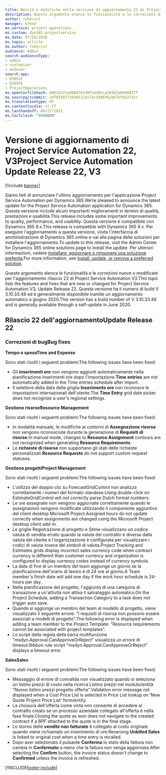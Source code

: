 ```yaml
---
title: Novità o modifiche nella versione di aggiornamento 22 di Project Service Automation V3
description: Questo argomento elenca le funzionalità e le correzioni disponibili nella versione di aggiornamento 22 di Project Service Automation V3.
author: ruhercul
manager: kfend
ms.service: project-operations
ms.custom: dyn365-projectservice
ms.date: 07/28/2020
ms.topic: article
ms.author: ruhercul
audience: Admin
search.audienceType:
- admin
- customizer
- enduser
search.app:
- D365CE
- D365PS
- ProjectOperations
ms.openlocfilehash: 8863d321ad88d761d0fcbd82ca26562a69468f2f
ms.sourcegitcommit: 3d78338773929121d17ec3386f6cb67bfb2272cc
ms.translationtype: HT
ms.contentlocale: it-IT
ms.lasthandoff: 04/27/2021
ms.locfileid: "5949009"
---
```

# <a name="project-service-automation-update-release-22-v3"></a><span data-ttu-id="861ab-103">Versione di aggiornamento di Project Service Automation 22, V3</span><span class="sxs-lookup"><span data-stu-id="861ab-103">Project Service Automation Update Release 22, V3</span></span>

[!include [banner](../includes/psa-now-project-operations.md)]

<span data-ttu-id="861ab-104">Siamo lieti di annunciare l'ultimo aggiornamento per l'applicazione Project Service Automation per Dynamics 365.</span><span class="sxs-lookup"><span data-stu-id="861ab-104">We’re pleased to announce the latest update for the Project Service Automation application for Dynamics 365.</span></span> <span data-ttu-id="861ab-105">Questa versione include alcuni importanti miglioramenti in termini di qualità, prestazioni e usabilità.</span><span class="sxs-lookup"><span data-stu-id="861ab-105">This release includes some important improvements to quality, performance, and usability.</span></span> <span data-ttu-id="861ab-106">Questa versione è compatibile con Dynamics 365 9.x.</span><span class="sxs-lookup"><span data-stu-id="861ab-106">This release is compatible with Dynamics 365 9.x.</span></span> <span data-ttu-id="861ab-107">Per eseguire l'aggiornamento a questa versione, visita l'interfaccia di amministrazione di Dynamics 365 online e vai alla pagina delle soluzioni per installare l'aggiornamento.</span><span class="sxs-lookup"><span data-stu-id="861ab-107">To update to this release, visit the Admin Center for Dynamics 365 online solutions page to install the update.</span></span> <span data-ttu-id="861ab-108">Per ulteriori informazioni, vedere [Installare, aggiornare o rimuovere una soluzione preferita](/power-platform/admin/install-remove-preferred-solution).</span><span class="sxs-lookup"><span data-stu-id="861ab-108">For more information, see [Install, update, or remove a preferred solution](/power-platform/admin/install-remove-preferred-solution).</span></span>

<span data-ttu-id="861ab-109">Questo argomento elenca le funzionalità e le correzioni nuove o modificate per l'aggiornamento rilascio 22 di Project Service Automation V3.</span><span class="sxs-lookup"><span data-stu-id="861ab-109">This topic lists the features and fixes that are new or changed for Project Service Automation V3, Update Release 22.</span></span> <span data-ttu-id="861ab-110">Questa versione ha il numero di build V 3.10.33.48 ed è generalmente disponibile tramite un aggiornamento automatico a giugno 2020.</span><span class="sxs-lookup"><span data-stu-id="861ab-110">This version has a build number of V 3.10.33.48 and is generally available through a self-update in June 2020.</span></span>

## <a name="update-release-22"></a><span data-ttu-id="861ab-111">Rilascio 22 dell'aggiornamento</span><span class="sxs-lookup"><span data-stu-id="861ab-111">Update Release 22</span></span>

### <a name="bug-fixes"></a><span data-ttu-id="861ab-112">Correzioni di bug</span><span class="sxs-lookup"><span data-stu-id="861ab-112">Bug fixes</span></span>



<span data-ttu-id="861ab-113">**Tempo e spesa**</span><span class="sxs-lookup"><span data-stu-id="861ab-113">**Time and Expense**</span></span>

<span data-ttu-id="861ab-114">Sono stati risolti i seguenti problemi:</span><span class="sxs-lookup"><span data-stu-id="861ab-114">The following issues have been fixed:</span></span>

- <span data-ttu-id="861ab-115">Gli **inserimenti ore** non vengono aggiunti automaticamente nella pianificazione inserimenti ore dopo l'importazione.</span><span class="sxs-lookup"><span data-stu-id="861ab-115">**Time entries** are not automatically added in the Time entries schedule after import.</span></span>
- <span data-ttu-id="861ab-116">Il selettore della data della griglia **Inserimento ore** non riconosce le impostazioni internazionali dell'utente.</span><span class="sxs-lookup"><span data-stu-id="861ab-116">The **Time Entry** grid date picker does not recognize a user's regional settings.</span></span>

<span data-ttu-id="861ab-117">**Gestione risorse**</span><span class="sxs-lookup"><span data-stu-id="861ab-117">**Resource Management**</span></span>

<span data-ttu-id="861ab-118">Sono stati risolti i seguenti problemi:</span><span class="sxs-lookup"><span data-stu-id="861ab-118">The following issues have been fixed:</span></span>

- <span data-ttu-id="861ab-119">In modalità manuale, le modifiche ai contorni di **Assegnazione risorse** non vengono riconosciute durante la generazione di **Requisiti di risorse**.</span><span class="sxs-lookup"><span data-stu-id="861ab-119">In manual mode, changes to **Resource Assignment** contours are not recognized when generating **Resource Requirements**.</span></span>
- <span data-ttu-id="861ab-120">Le **richieste di risorse** non supportano gli stati delle richieste personalizzati.</span><span class="sxs-lookup"><span data-stu-id="861ab-120">**Resource Requests** do not support custom request statuses.</span></span>

<span data-ttu-id="861ab-121">**Gestione progetti**</span><span class="sxs-lookup"><span data-stu-id="861ab-121">**Project Management**</span></span>

<span data-ttu-id="861ab-122">Sono stati risolti i seguenti problemi:</span><span class="sxs-lookup"><span data-stu-id="861ab-122">The following issues have been fixed:</span></span>

- <span data-ttu-id="861ab-123">L'utilizzo del doppio clic su ForecastGridControl non analizza correttamente i numeri del formato olandese.</span><span class="sxs-lookup"><span data-stu-id="861ab-123">Using double-click on EstimateGridControl will not correctly parse Dutch format numbers.</span></span>
- <span data-ttu-id="861ab-124">Le ore assegnate non vengono aggiornate correttamente quando le assegnazioni vengono modificate utilizzando il componente aggiuntivo del client desktop Microsoft Project.</span><span class="sxs-lookup"><span data-stu-id="861ab-124">Assigned hours do not update correctly when assignments are changed using the Microsoft Project desktop client add-in.</span></span>
- <span data-ttu-id="861ab-125">Le griglie Registrazione di progetto e Stime visualizzano un codice valuta di vendita errato quando la valuta del contratto è diversa dalla valuta del cliente e l'organizzazione è configurata per visualizzare i codici di valuta invece dei simboli di valuta.</span><span class="sxs-lookup"><span data-stu-id="861ab-125">Project Tracking and Estimates grids display incorrect sales currency code when contract currency is different than customer currency and organization is configured to display currency codes instead of currency symbols.</span></span>
- <span data-ttu-id="861ab-126">La data di fine di un membro del team aggiunge un giorno se la pianificazione dell'orario di lavoro è di 24 ore al giorno.</span><span class="sxs-lookup"><span data-stu-id="861ab-126">A Team member's finish date will add one day if the work hour schedule is 24-hours per day.</span></span>
- <span data-ttu-id="861ab-127">Nella pianificazione del progetto, l'aggiunta di una categoria di transazione a un'attività non attiva il salvataggio automatico.</span><span class="sxs-lookup"><span data-stu-id="861ab-127">On the Project Schedule, adding a Transaction Category to a task does not trigger auto save.</span></span>
- <span data-ttu-id="861ab-128">Quando si aggiunge un membro del team al modello di progetto, viene visualizzato il seguente errore: "I requisiti di risorsa non possono essere associati a modelli di progetto".</span><span class="sxs-lookup"><span data-stu-id="861ab-128">The following error is displayed when adding a team member to the Project Template: "Resource requirements cannot be associated with project templates".</span></span> 
- <span data-ttu-id="861ab-129">Lo script della regola della barra multifunzione "msdyn.Approval.CanApproveOrReject" visualizza un errore di timeout.</span><span class="sxs-lookup"><span data-stu-id="861ab-129">Ribbon rule script "msdyn.Approval.CanApproveOrReject" displays a timeout error.</span></span>

<span data-ttu-id="861ab-130">**Sales**</span><span class="sxs-lookup"><span data-stu-id="861ab-130">**Sales**</span></span>

<span data-ttu-id="861ab-131">Sono stati risolti i seguenti problemi:</span><span class="sxs-lookup"><span data-stu-id="861ab-131">The following issues have been fixed:</span></span>

- <span data-ttu-id="861ab-132">Messaggio di errore di convalida non visualizzato quando si seleziona un listino prezzi di costo nella ricerca Listino prezzi nel modulo/entità "Nuovo listino prezzi progetto offerta".</span><span class="sxs-lookup"><span data-stu-id="861ab-132">Validation error message not displayed when a Cost Price List is selected in Price List lookup on 'New Quote Project Price List' form/entity.</span></span>
- <span data-ttu-id="861ab-133">La chiusura dell'offerta come vinta non consente di accedere al contratto creato se un processo aziendale collegato all'offerta è nella fase finale.</span><span class="sxs-lookup"><span data-stu-id="861ab-133">Closing the quote as won does not navigate to the created contract if a BPF attached to the quote is in the final stage.</span></span>
- <span data-ttu-id="861ab-134">Lo storno delle **vendite non fatturate** è collegato al costo originale quando viene richiamato un inserimento di ore.</span><span class="sxs-lookup"><span data-stu-id="861ab-134">Reversing **Unbilled Sales** is linked to original cost when a time entry is recalled.</span></span>
- <span data-ttu-id="861ab-135">Dopo aver selezionato il pulsante **Conferma** lo stato della fattura non cambia in **Confermato** a meno che la fattura non venga aggiornata.</span><span class="sxs-lookup"><span data-stu-id="861ab-135">After selecting the **Confirm** button, the invoice status doesn't change to **Confirmed** unless the invoice is refreshed.</span></span>


[!INCLUDE[footer-include](../includes/footer-banner.md)]